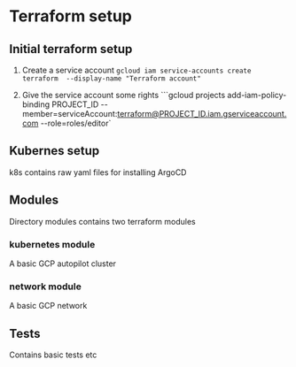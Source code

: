 # Terraform setup

## Initial terraform setup 

1. Create a service account
```gcloud iam service-accounts create terraform  --display-name "Terraform account"```

2. Give the service account some rights
```gcloud projects add-iam-policy-binding PROJECT_ID --member=serviceAccount:terraform@PROJECT_ID.iam.gserviceaccount.com --role=roles/editor`

## Kubernes setup

k8s contains raw yaml files for installing ArgoCD


## Modules

Directory modules contains two terraform modules

### kubernetes module

A basic GCP autopilot cluster

### network module

A basic GCP network

## Tests

Contains basic tests etc